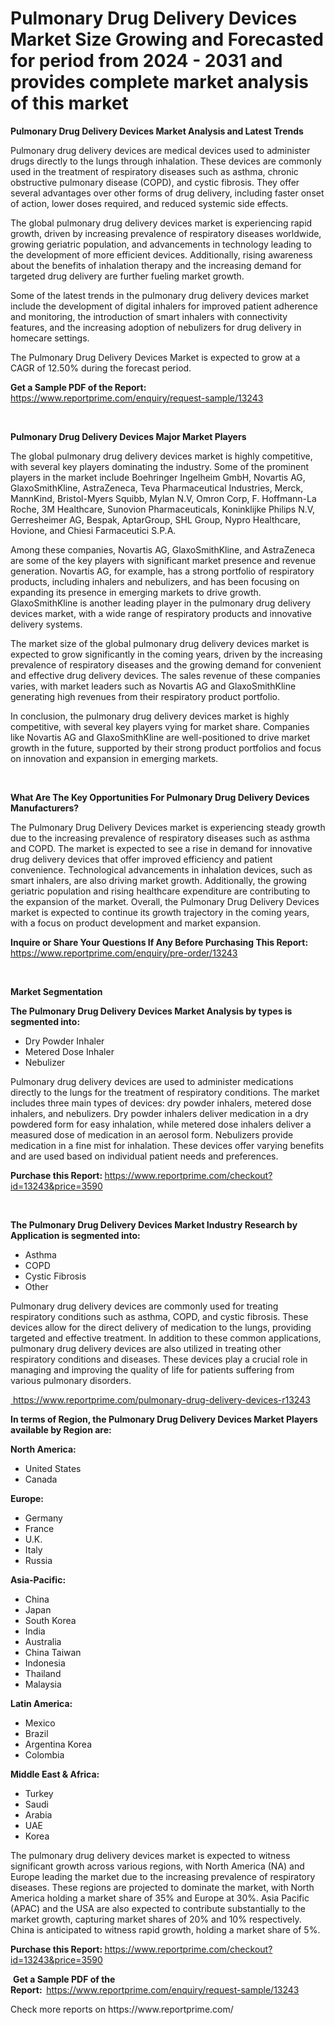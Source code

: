 <p><h1>Pulmonary Drug Delivery Devices Market Size Growing and Forecasted for period from 2024 - 2031 and provides complete market analysis of this market</h1></p><p><strong>Pulmonary Drug Delivery Devices Market Analysis and Latest Trends</strong></p>
<p><p>Pulmonary drug delivery devices are medical devices used to administer drugs directly to the lungs through inhalation. These devices are commonly used in the treatment of respiratory diseases such as asthma, chronic obstructive pulmonary disease (COPD), and cystic fibrosis. They offer several advantages over other forms of drug delivery, including faster onset of action, lower doses required, and reduced systemic side effects.</p><p>The global pulmonary drug delivery devices market is experiencing rapid growth, driven by increasing prevalence of respiratory diseases worldwide, growing geriatric population, and advancements in technology leading to the development of more efficient devices. Additionally, rising awareness about the benefits of inhalation therapy and the increasing demand for targeted drug delivery are further fueling market growth.</p><p>Some of the latest trends in the pulmonary drug delivery devices market include the development of digital inhalers for improved patient adherence and monitoring, the introduction of smart inhalers with connectivity features, and the increasing adoption of nebulizers for drug delivery in homecare settings.</p><p>The Pulmonary Drug Delivery Devices Market is expected to grow at a CAGR of 12.50% during the forecast period.</p></p>
<p><strong>Get a Sample PDF of the Report:&nbsp;</strong> <a href="https://www.reportprime.com/enquiry/request-sample/13243">https://www.reportprime.com/enquiry/request-sample/13243</a></p>
<p>&nbsp;</p>
<p><strong>Pulmonary Drug Delivery Devices Major Market Players</strong></p>
<p><p>The global pulmonary drug delivery devices market is highly competitive, with several key players dominating the industry. Some of the prominent players in the market include Boehringer Ingelheim GmbH, Novartis AG, GlaxoSmithKline, AstraZeneca, Teva Pharmaceutical Industries, Merck, MannKind, Bristol-Myers Squibb, Mylan N.V, Omron Corp, F. Hoffmann-La Roche, 3M Healthcare, Sunovion Pharmaceuticals, Koninklijke Philips N.V, Gerresheimer AG, Bespak, AptarGroup, SHL Group, Nypro Healthcare, Hovione, and Chiesi Farmaceutici S.P.A.</p><p>Among these companies, Novartis AG, GlaxoSmithKline, and AstraZeneca are some of the key players with significant market presence and revenue generation. Novartis AG, for example, has a strong portfolio of respiratory products, including inhalers and nebulizers, and has been focusing on expanding its presence in emerging markets to drive growth. GlaxoSmithKline is another leading player in the pulmonary drug delivery devices market, with a wide range of respiratory products and innovative delivery systems.</p><p>The market size of the global pulmonary drug delivery devices market is expected to grow significantly in the coming years, driven by the increasing prevalence of respiratory diseases and the growing demand for convenient and effective drug delivery devices. The sales revenue of these companies varies, with market leaders such as Novartis AG and GlaxoSmithKline generating high revenues from their respiratory product portfolio.</p><p>In conclusion, the pulmonary drug delivery devices market is highly competitive, with several key players vying for market share. Companies like Novartis AG and GlaxoSmithKline are well-positioned to drive market growth in the future, supported by their strong product portfolios and focus on innovation and expansion in emerging markets.</p></p>
<p>&nbsp;</p>
<p><strong>What Are The Key Opportunities For Pulmonary Drug Delivery Devices Manufacturers?</strong></p>
<p><p>The Pulmonary Drug Delivery Devices market is experiencing steady growth due to the increasing prevalence of respiratory diseases such as asthma and COPD. The market is expected to see a rise in demand for innovative drug delivery devices that offer improved efficiency and patient convenience. Technological advancements in inhalation devices, such as smart inhalers, are also driving market growth. Additionally, the growing geriatric population and rising healthcare expenditure are contributing to the expansion of the market. Overall, the Pulmonary Drug Delivery Devices market is expected to continue its growth trajectory in the coming years, with a focus on product development and market expansion.</p></p>
<p><strong>Inquire or Share Your Questions If Any Before Purchasing This Report:</strong> <a href="https://www.reportprime.com/enquiry/pre-order/13243">https://www.reportprime.com/enquiry/pre-order/13243</a></p>
<p>&nbsp;</p>
<p><strong>Market Segmentation</strong></p>
<p><strong>The Pulmonary Drug Delivery Devices Market Analysis by types is segmented into:</strong></p>
<p><ul><li>Dry Powder Inhaler</li><li>Metered Dose Inhaler</li><li>Nebulizer</li></ul></p>
<p><p>Pulmonary drug delivery devices are used to administer medications directly to the lungs for the treatment of respiratory conditions. The market includes three main types of devices: dry powder inhalers, metered dose inhalers, and nebulizers. Dry powder inhalers deliver medication in a dry powdered form for easy inhalation, while metered dose inhalers deliver a measured dose of medication in an aerosol form. Nebulizers provide medication in a fine mist for inhalation. These devices offer varying benefits and are used based on individual patient needs and preferences.</p></p>
<p><strong>Purchase this Report:&nbsp;</strong><a href="https://www.reportprime.com/checkout?id=13243&price=3590">https://www.reportprime.com/checkout?id=13243&price=3590</a></p>
<p>&nbsp;</p>
<p><strong>The Pulmonary Drug Delivery Devices Market Industry Research by Application is segmented into:</strong></p>
<p><ul><li>Asthma</li><li>COPD</li><li>Cystic Fibrosis</li><li>Other</li></ul></p>
<p><p>Pulmonary drug delivery devices are commonly used for treating respiratory conditions such as asthma, COPD, and cystic fibrosis. These devices allow for the direct delivery of medication to the lungs, providing targeted and effective treatment. In addition to these common applications, pulmonary drug delivery devices are also utilized in treating other respiratory conditions and diseases. These devices play a crucial role in managing and improving the quality of life for patients suffering from various pulmonary disorders.</p></p>
<p><a href="https://www.reportprime.com/pulmonary-drug-delivery-devices-r13243">&nbsp;https://www.reportprime.com/pulmonary-drug-delivery-devices-r13243</a></p>
<p><strong>In terms of Region, the Pulmonary Drug Delivery Devices Market Players available by Region are:</strong></p>
<p>
    <p> <strong> North America: </strong>
        <ul>
            <li>United States</li>
            <li>Canada</li>
        </ul>
        </p> 
    <p> <strong> Europe: </strong>
        <ul>
            <li>Germany</li>
            <li>France</li>
            <li>U.K.</li>
            <li>Italy</li>
            <li>Russia</li>
        </ul>
        </p> 
    <p> <strong> Asia-Pacific: </strong>
        <ul>
            <li>China</li>
            <li>Japan</li>
            <li>South Korea</li>
            <li>India</li>
            <li>Australia</li>
            <li>China Taiwan</li>
            <li>Indonesia</li>
            <li>Thailand</li>
            <li>Malaysia</li>
        </ul>
        </p> 
    <p> <strong> Latin America: </strong>
        <ul>
            <li>Mexico</li>
            <li>Brazil</li>
            <li>Argentina Korea</li>
            <li>Colombia</li>
        </ul>
        </p> 
    <p> <strong> Middle East & Africa: </strong>
        <ul>
            <li>Turkey</li>
            <li>Saudi</li>
            <li>Arabia</li>
            <li>UAE</li>
            <li>Korea</li>
        </ul>
    </p>
    </p>
<p><p>The pulmonary drug delivery devices market is expected to witness significant growth across various regions, with North America (NA) and Europe leading the market due to the increasing prevalence of respiratory diseases. These regions are projected to dominate the market, with North America holding a market share of 35% and Europe at 30%. Asia Pacific (APAC) and the USA are also expected to contribute substantially to the market growth, capturing market shares of 20% and 10% respectively. China is anticipated to witness rapid growth, holding a market share of 5%.</p></p>
<p><strong>Purchase this Report: </strong><a href="https://www.reportprime.com/checkout?id=13243&price=3590">https://www.reportprime.com/checkout?id=13243&price=3590</a></p>
<p>&nbsp;<strong>Get a Sample PDF of the Report:&nbsp;&nbsp;</strong><a href="https://www.reportprime.com/enquiry/request-sample/13243">https://www.reportprime.com/enquiry/request-sample/13243</a></p>
<p><strong></strong></p>
<p>Check more reports on https://www.reportprime.com/</p>